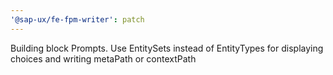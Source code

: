 ```yaml
---
'@sap-ux/fe-fpm-writer': patch
---
```


Building block Prompts. Use EntitySets instead of EntityTypes for displaying choices and writing metaPath or contextPath
